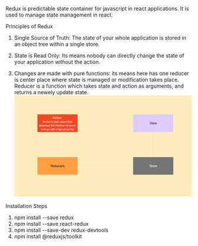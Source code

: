 Redux is predictable state container for javascript in react applications. It is used to manage state management in react.

Principles of Redux

1. Single Source of Truth: The state of your whole application is stored in an object tree within a single store.

2. State is Read Only: Its means nobody can directly change the state of your application without the action.

3. Changes are made with pure functions: its means here has one reducer is center place where state is managed or modification takes place. Reducer is a function which takes state and action as arguments, and returns a newely update state.
![alt text]({EDDFD044-9D46-45B1-AC6E-A8988022B7D5}.png)


Installation Steps

1. npm install --save redux
2. npm install --save react-redux
3. npm install --save-dev redux-devtools
4. npm install @reduxjs/toolkit